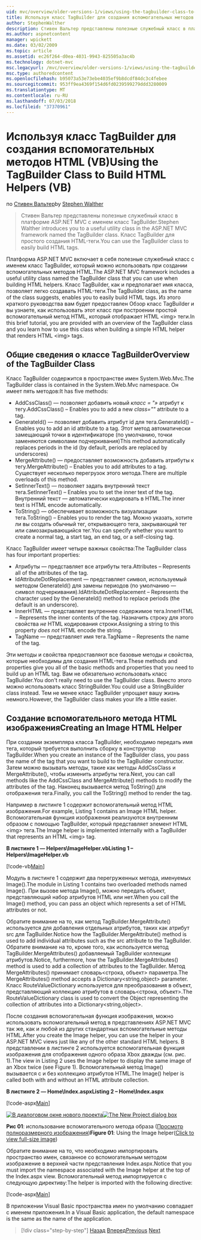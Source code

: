 ```yaml
---
uid: mvc/overview/older-versions-1/views/using-the-tagbuilder-class-to-build-html-helpers-vb
title: Используя класс TagBuilder для создания вспомогательных методов HTML (Visual Basic) | Документация Майкрософт
author: StephenWalther
description: Стивен Вальтер представлены полезные служебный класс в платформе ASP.NET MVC с именем класс TagBuilder. Можно легко использовать класс TagBuilder для...
ms.author: aspnetcontent
manager: wpickett
ms.date: 03/02/2009
ms.topic: article
ms.assetid: ec26f264-d0ea-4031-9943-825505a3ac4b
ms.technology: dotnet-mvc
msc.legacyurl: /mvc/overview/older-versions-1/views/using-the-tagbuilder-class-to-build-html-helpers-vb
msc.type: authoredcontent
ms.openlocfilehash: b95073a53e73ebe4035ef9b8dcdf84dc3c4febee
ms.sourcegitcommit: 953ff9ea4369f154d6fd0239599279ddd3280009
ms.translationtype: MT
ms.contentlocale: ru-RU
ms.lasthandoff: 07/03/2018
ms.locfileid: "37370961"
---
```

<a name="using-the-tagbuilder-class-to-build-html-helpers-vb"></a><span data-ttu-id="0597e-104">Используя класс TagBuilder для создания вспомогательных методов HTML (VB)</span><span class="sxs-lookup"><span data-stu-id="0597e-104">Using the TagBuilder Class to Build HTML Helpers (VB)</span></span>
====================
<span data-ttu-id="0597e-105">по [Стивен Вальтер](https://github.com/StephenWalther)</span><span class="sxs-lookup"><span data-stu-id="0597e-105">by [Stephen Walther](https://github.com/StephenWalther)</span></span>

> <span data-ttu-id="0597e-106">Стивен Вальтер представлены полезные служебный класс в платформе ASP.NET MVC с именем класс TagBuilder.</span><span class="sxs-lookup"><span data-stu-id="0597e-106">Stephen Walther introduces you to a useful utility class in the ASP.NET MVC framework named the TagBuilder class.</span></span> <span data-ttu-id="0597e-107">Класс TagBuilder для простого создания HTML-теги.</span><span class="sxs-lookup"><span data-stu-id="0597e-107">You can use the TagBuilder class to easily build HTML tags.</span></span>


<span data-ttu-id="0597e-108">Платформа ASP.NET MVC включает в себя полезные служебный класс с именем класс TagBuilder, который можно использовать при создании вспомогательных методов HTML.</span><span class="sxs-lookup"><span data-stu-id="0597e-108">The ASP.NET MVC framework includes a useful utility class named the TagBuilder class that you can use when building HTML helpers.</span></span> <span data-ttu-id="0597e-109">Класс TagBuilder, как и предполагает имя класса, позволяет легко создавать HTML-теги.</span><span class="sxs-lookup"><span data-stu-id="0597e-109">The TagBuilder class, as the name of the class suggests, enables you to easily build HTML tags.</span></span> <span data-ttu-id="0597e-110">Из этого краткого руководства вам будет предоставлен Обзор класс TagBuilder и вы узнаете, как использовать этот класс при построении простой вспомогательный метод HTML, который отображает HTML &lt;img&gt; теги.</span><span class="sxs-lookup"><span data-stu-id="0597e-110">In this brief tutorial, you are provided with an overview of the TagBuilder class and you learn how to use this class when building a simple HTML helper that renders HTML &lt;img&gt; tags.</span></span>

## <a name="overview-of-the-tagbuilder-class"></a><span data-ttu-id="0597e-111">Общие сведения о классе TagBuilder</span><span class="sxs-lookup"><span data-stu-id="0597e-111">Overview of the TagBuilder Class</span></span>

<span data-ttu-id="0597e-112">Класс TagBuilder содержится в пространстве имен System.Web.Mvc.</span><span class="sxs-lookup"><span data-stu-id="0597e-112">The TagBuilder class is contained in the System.Web.Mvc namespace.</span></span> <span data-ttu-id="0597e-113">Он имеет пять методов:</span><span class="sxs-lookup"><span data-stu-id="0597e-113">It has five methods:</span></span>

- <span data-ttu-id="0597e-114">AddCssClass() — позволяет добавить новый *класс = "»* атрибут к тегу.</span><span class="sxs-lookup"><span data-stu-id="0597e-114">AddCssClass() – Enables you to add a new *class=""* attribute to a tag.</span></span>
- <span data-ttu-id="0597e-115">GenerateId() — позволяет добавить атрибут id для тега.</span><span class="sxs-lookup"><span data-stu-id="0597e-115">GenerateId() – Enables you to add an id attribute to a tag.</span></span> <span data-ttu-id="0597e-116">Этот метод автоматически замещающий точки в идентификаторе (по умолчанию, точки заменяются символами подчеркивания)</span><span class="sxs-lookup"><span data-stu-id="0597e-116">This method automatically replaces periods in the id (by default, periods are replaced by underscores)</span></span>
- <span data-ttu-id="0597e-117">MergeAttribute() — предоставляет возможность добавить атрибуты к тегу.</span><span class="sxs-lookup"><span data-stu-id="0597e-117">MergeAttribute() – Enables you to add attributes to a tag.</span></span> <span data-ttu-id="0597e-118">Существует несколько перегрузок этого метода.</span><span class="sxs-lookup"><span data-stu-id="0597e-118">There are multiple overloads of this method.</span></span>
- <span data-ttu-id="0597e-119">SetInnerText() — позволяет задать внутренний текст тега.</span><span class="sxs-lookup"><span data-stu-id="0597e-119">SetInnerText() – Enables you to set the inner text of the tag.</span></span> <span data-ttu-id="0597e-120">Внутренний текст — автоматически кодировать в HTML.</span><span class="sxs-lookup"><span data-stu-id="0597e-120">The inner text is HTML encode automatically.</span></span>
- <span data-ttu-id="0597e-121">ToString() — обеспечивает возможность визуализации тега.</span><span class="sxs-lookup"><span data-stu-id="0597e-121">ToString() – Enables you to render the tag.</span></span> <span data-ttu-id="0597e-122">Можно указать, хотите ли вы создать обычный тег, открывающего тега, закрывающий тег или самозакрывающийся тег.</span><span class="sxs-lookup"><span data-stu-id="0597e-122">You can specify whether you want to create a normal tag, a start tag, an end tag, or a self-closing tag.</span></span>
  

<span data-ttu-id="0597e-123">Класс TagBuilder имеет четыре важных свойства:</span><span class="sxs-lookup"><span data-stu-id="0597e-123">The TagBuilder class has four important properties:</span></span>

- <span data-ttu-id="0597e-124">Атрибуты — представляет все атрибуты тега.</span><span class="sxs-lookup"><span data-stu-id="0597e-124">Attributes – Represents all of the attributes of the tag.</span></span>
- <span data-ttu-id="0597e-125">IdAttributeDotReplacement — представляет символ, используемый методом GenerateId() для замены периодов (по умолчанию — символ подчеркивания).</span><span class="sxs-lookup"><span data-stu-id="0597e-125">IdAttributeDotReplacement – Represents the character used by the GenerateId() method to replace periods (the default is an underscore).</span></span>
- <span data-ttu-id="0597e-126">InnerHTML — представляет внутреннее содержимое тега.</span><span class="sxs-lookup"><span data-stu-id="0597e-126">InnerHTML – Represents the inner contents of the tag.</span></span> <span data-ttu-id="0597e-127">Назначить строку для этого свойства *не* HTML кодирования строки.</span><span class="sxs-lookup"><span data-stu-id="0597e-127">Assigning a string to this property *does not* HTML encode the string.</span></span>
- <span data-ttu-id="0597e-128">TagName — представляет имя тега.</span><span class="sxs-lookup"><span data-stu-id="0597e-128">TagName – Represents the name of the tag.</span></span>

<span data-ttu-id="0597e-129">Эти методы и свойства предоставляют все базовые методы и свойства, которые необходимы для создания HTML-тега.</span><span class="sxs-lookup"><span data-stu-id="0597e-129">These methods and properties give you all of the basic methods and properties that you need to build up an HTML tag.</span></span> <span data-ttu-id="0597e-130">Вам не обязательно использовать класс TagBuilder.</span><span class="sxs-lookup"><span data-stu-id="0597e-130">You don't really need to use the TagBuilder class.</span></span> <span data-ttu-id="0597e-131">Вместо этого можно использовать класс StringBuilder.</span><span class="sxs-lookup"><span data-stu-id="0597e-131">You could use a StringBuilder class instead.</span></span> <span data-ttu-id="0597e-132">Тем не менее класс TagBuilder упрощает вашу жизнь немного.</span><span class="sxs-lookup"><span data-stu-id="0597e-132">However, the TagBuilder class makes your life a little easier.</span></span>

## <a name="creating-an-image-html-helper"></a><span data-ttu-id="0597e-133">Создание вспомогательного метода HTML изображения</span><span class="sxs-lookup"><span data-stu-id="0597e-133">Creating an Image HTML Helper</span></span>

<span data-ttu-id="0597e-134">При создании экземпляра класса TagBuilder, необходимо передать имя тега, который требуется выполнить сборку в конструктор TagBuilder.</span><span class="sxs-lookup"><span data-stu-id="0597e-134">When you create an instance of the TagBuilder class, you pass the name of the tag that you want to build to the TagBuilder constructor.</span></span> <span data-ttu-id="0597e-135">Затем можно вызывать методы, такие как методы AddCssClass и MergeAttribute(), чтобы изменить атрибуты тега.</span><span class="sxs-lookup"><span data-stu-id="0597e-135">Next, you can call methods like the AddCssClass and MergeAttribute() methods to modify the attributes of the tag.</span></span> <span data-ttu-id="0597e-136">Наконец вызывается метод ToString() для отображения тега.</span><span class="sxs-lookup"><span data-stu-id="0597e-136">Finally, you call the ToString() method to render the tag.</span></span>

<span data-ttu-id="0597e-137">Например в листинге 1 содержит вспомогательный метод HTML изображения.</span><span class="sxs-lookup"><span data-stu-id="0597e-137">For example, Listing 1 contains an Image HTML helper.</span></span> <span data-ttu-id="0597e-138">Вспомогательная функция изображения реализуются внутренним образом с помощью TagBuilder, который представляет элемент HTML &lt;img&gt; тега.</span><span class="sxs-lookup"><span data-stu-id="0597e-138">The Image helper is implemented internally with a TagBuilder that represents an HTML &lt;img&gt; tag.</span></span>

<span data-ttu-id="0597e-139">**В листинге 1 — Helpers\ImageHelper.vb**</span><span class="sxs-lookup"><span data-stu-id="0597e-139">**Listing 1 – Helpers\ImageHelper.vb**</span></span>

[!code-vb[Main](using-the-tagbuilder-class-to-build-html-helpers-vb/samples/sample1.vb)]

<span data-ttu-id="0597e-140">Модуль в листинге 1 содержит два перегруженных метода, именуемых Image().</span><span class="sxs-lookup"><span data-stu-id="0597e-140">The module in Listing 1 contains two overloaded methods named Image().</span></span> <span data-ttu-id="0597e-141">При вызове метода Image(), можно передать объект, представляющий набор атрибутов HTML или нет.</span><span class="sxs-lookup"><span data-stu-id="0597e-141">When you call the Image() method, you can pass an object which represents a set of HTML attributes or not.</span></span>

<span data-ttu-id="0597e-142">Обратите внимание на то, как метод TagBuilder.MergeAttribute() используется для добавления отдельных атрибутов, таких как атрибут src для TagBuilder.</span><span class="sxs-lookup"><span data-stu-id="0597e-142">Notice how the TagBuilder.MergeAttribute() method is used to add individual attributes such as the src attribute to the TagBuilder.</span></span> <span data-ttu-id="0597e-143">Обратите внимание на то, кроме того, как используется метод TagBuilder.MergeAttributes() добавляемый TagBuilder коллекции атрибутов.</span><span class="sxs-lookup"><span data-stu-id="0597e-143">Notice, furthermore, how the TagBuilder.MergeAttributes() method is used to add a collection of attributes to the TagBuilder.</span></span> <span data-ttu-id="0597e-144">Метод MergeAttributes() принимает словарь&lt;строка, объект&gt; параметра.</span><span class="sxs-lookup"><span data-stu-id="0597e-144">The MergeAttributes() method accepts a Dictionary&lt;string,object&gt; parameter.</span></span> <span data-ttu-id="0597e-145">Класс RouteValueDictionary используется для преобразования в объект, представляющий коллекцию атрибутов в словарь&lt;строка, объект&gt;.</span><span class="sxs-lookup"><span data-stu-id="0597e-145">The RouteValueDictionary class is used to convert the Object representing the collection of attributes into a Dictionary&lt;string,object&gt;.</span></span>

<span data-ttu-id="0597e-146">После создания вспомогательная функция изображения, можно использовать вспомогательный метод в представлениях ASP.NET MVC так же, как и любой из других стандартных вспомогательные методы HTML.</span><span class="sxs-lookup"><span data-stu-id="0597e-146">After you create the Image helper, you can use the helper in your ASP.NET MVC views just like any of the other standard HTML helpers.</span></span> <span data-ttu-id="0597e-147">В представлении в листинге 2 используется вспомогательная функция изображения для отображения одного образа Xbox дважды (см. рис. 1).</span><span class="sxs-lookup"><span data-stu-id="0597e-147">The view in Listing 2 uses the Image helper to display the same image of an Xbox twice (see Figure 1).</span></span> <span data-ttu-id="0597e-148">Вспомогательный метод Image() вызывается с и без коллекцию атрибутов HTML.</span><span class="sxs-lookup"><span data-stu-id="0597e-148">The Image() helper is called both with and without an HTML attribute collection.</span></span>

<span data-ttu-id="0597e-149">**В листинге 2 — Home\Index.aspx**</span><span class="sxs-lookup"><span data-stu-id="0597e-149">**Listing 2 – Home\Index.aspx**</span></span>

[!code-aspx[Main](using-the-tagbuilder-class-to-build-html-helpers-vb/samples/sample2.aspx)]


<span data-ttu-id="0597e-150">[![В диалоговом окне нового проекта](using-the-tagbuilder-class-to-build-html-helpers-vb/_static/image1.jpg)](using-the-tagbuilder-class-to-build-html-helpers-vb/_static/image1.png)</span><span class="sxs-lookup"><span data-stu-id="0597e-150">[![The New Project dialog box](using-the-tagbuilder-class-to-build-html-helpers-vb/_static/image1.jpg)](using-the-tagbuilder-class-to-build-html-helpers-vb/_static/image1.png)</span></span>

<span data-ttu-id="0597e-151">**Рис 01**: использование вспомогательного метода образа ([Просмотр полноразмерного изображения](using-the-tagbuilder-class-to-build-html-helpers-vb/_static/image2.png))</span><span class="sxs-lookup"><span data-stu-id="0597e-151">**Figure 01**: Using the Image helper([Click to view full-size image](using-the-tagbuilder-class-to-build-html-helpers-vb/_static/image2.png))</span></span>


<span data-ttu-id="0597e-152">Обратите внимание на то, что необходимо импортировать пространство имен, связанное со вспомогательным методом изображение в верхней части представления Index.aspx.</span><span class="sxs-lookup"><span data-stu-id="0597e-152">Notice that you must import the namespace associated with the Image helper at the top of the Index.aspx view.</span></span> <span data-ttu-id="0597e-153">Вспомогательный метод импортируется с следующую директиву:</span><span class="sxs-lookup"><span data-stu-id="0597e-153">The helper is imported with the following directive:</span></span>

[!code-aspx[Main](using-the-tagbuilder-class-to-build-html-helpers-vb/samples/sample3.aspx)]

<span data-ttu-id="0597e-154">В приложении Visual Basic пространства имен по умолчанию совпадает с именем приложения.</span><span class="sxs-lookup"><span data-stu-id="0597e-154">In a Visual Basic application, the default namespace is the same as the name of the application.</span></span>

> [!div class="step-by-step"]
> <span data-ttu-id="0597e-155">[Назад](creating-custom-html-helpers-vb.md)
> [Вперед](creating-page-layouts-with-view-master-pages-vb.md)</span><span class="sxs-lookup"><span data-stu-id="0597e-155">[Previous](creating-custom-html-helpers-vb.md)
[Next](creating-page-layouts-with-view-master-pages-vb.md)</span></span>
